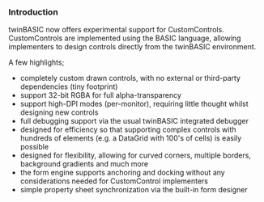 ### Introduction

twinBASIC now offers experimental support for CustomControls.  CustomControls are implemented using the BASIC language, allowing implementers to design controls directly from the twinBASIC environment.

A few highlights;   
- completely custom drawn controls, with no external or third-party dependencies (tiny footprint)
- support 32-bit RGBA for full alpha-transparency
- support high-DPI modes (per-monitor), requiring little thought whilst designing new controls
- full debugging support via the usual twinBASIC integrated debugger
- designed for efficiency so that supporting complex controls with hundreds of elements (e.g. a DataGrid with 100's of cells) is easily possible
- designed for flexibility, allowing for curved corners, multiple borders, background gradients and much more
- the form engine supports anchoring and docking without any considerations needed for CustomControl implementers
- simple property sheet synchronization via the built-in form designer
